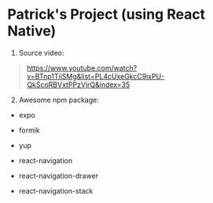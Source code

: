# Patrick's Project (using React Native)

1. Source video:

> https://www.youtube.com/watch?v=BTnp1TiiSMg&list=PL4cUxeGkcC9ixPU-QkScoRBVxtPPzVjrQ&index=35

2. Awesome npm package:

- expo

- formik

- yup

- react-navigation

- react-navigation-drawer

- react-navigation-stack
